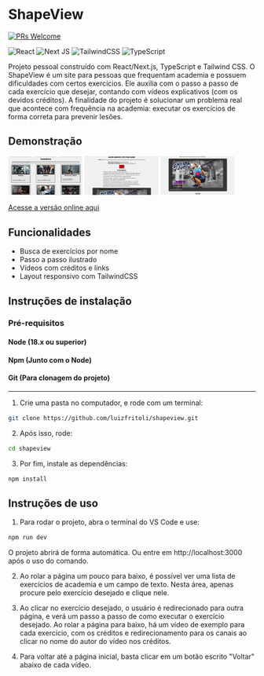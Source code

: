 # ShapeView

[![PRs Welcome](https://img.shields.io/badge/PRs-welcome-brightgreen.svg?style=flat-square)](http://makeapullrequest.com)

![React](https://img.shields.io/badge/react-%2320232a.svg?style=for-the-badge&logo=react&logoColor=%2361DAFB)
![Next JS](https://img.shields.io/badge/next.js-%23000000.svg?style=for-the-badge&logo=next.js&logoColor=white)
![TailwindCSS](https://img.shields.io/badge/tailwindcss-%2338B2AC.svg?style=for-the-badge&logo=tailwind-css&logoColor=white)
![TypeScript](https://img.shields.io/badge/typescript-%23007ACC.svg?style=for-the-badge&logo=typescript&logoColor=white)

Projeto pessoal construído com React/Next.js, TypeScript e Tailwind CSS. O ShapeView é um site para pessoas que frequentam academia e possuem dificuldades com certos exercícios. Ele auxilia com o passo a passo de cada exercício que desejar, contando com vídeos explicativos (com os devidos créditos). A finalidade do projeto é solucionar um problema real que acontece com frequência na academia: executar os exercícios de forma correta para prevenir lesões.

## Demonstração

<p>
  <img src="./public/shapeview1.png" width="30%" />
  <img src="./public/shapeview2.png" width="30%" />
  <img src="./public/shapeview3.png" width="30%" />
</p>

[Acesse a versão online aqui](https://shapeview.vercel.app)

## Funcionalidades
- Busca de exercícios por nome
- Passo a passo ilustrado
- Vídeos com créditos e links
- Layout responsivo com TailwindCSS

## Instruções de instalação

### Pré-requisitos

#### Node (18.x ou superior)

#### Npm (Junto com o Node)

#### Git (Para clonagem do projeto)

---

1. Crie uma pasta no computador, e rode com um terminal:

```bash
git clone https://github.com/luizfritoli/shapeview.git
```

2. Após isso, rode:

```bash
cd shapeview
```

3. Por fim, instale as dependências:

```bash
npm install
```

## Instruções de uso

1. Para rodar o projeto, abra o terminal do VS Code e use:

```bash
npm run dev
```

O projeto abrirá de forma automática. Ou entre em http://localhost:3000
após o uso do comando.

2. Ao rolar a página um pouco para baixo, é possível ver uma lista de exercícios
   de academia e um campo de texto. Nesta área, apenas procure pelo exercício desejado
   e clique nele.

3. Ao clicar no exercício desejado, o usuário é redirecionado para outra página,
   e verá um passo a passo de como executar o exercício desejado. Ao rolar a página
   para baixo, há um vídeo de exemplo para cada exercício, com os créditos e
   redirecionamento para os canais ao clicar no nome do autor do vídeo nos créditos.

4. Para voltar até a página inicial, basta clicar em um botão escrito "Voltar"
   abaixo de cada vídeo.
